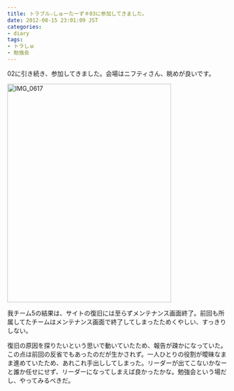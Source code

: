 ```yaml
---
title: トラブル☆しゅーたーず＃03に参加してきました。
date: 2012-08-15 23:01:09 JST
categories:
- diary
tags:
- トラしゅ
- 勉強会
---
```


02に引き続き、参加してきました。会場はニフティさん、眺めが良いです。

<a title="IMG_0617 by Ishida_Junichi, on Flickr" href="http://www.flickr.com/photos/jun_/7715282232/"><img class="aligncenter" src="http://farm9.staticflickr.com/8288/7715282232_9f0e28bd6d.jpg" alt="IMG_0617" width="375" height="500" /></a>

我チーム5の結果は、サイトの復旧には至らずメンテナンス画面終了。前回も所属してたチームはメンテナンス画面で終了してしまったためくやしい、すっきりしない。

復旧の原因を探りたいという思いで動いていたため、報告が疎かになっていた。この点は前回の反省でもあったのだが生かされず。一人ひとりの役割が曖昧なまま進めていたため、あれこれ手出ししてしまった。リーダーが出てこないかなーと誰か任せにせず、リーダーになってしまえば良かったかな。勉強会という場だし、やってみるべきだ。
